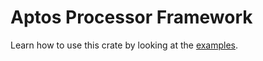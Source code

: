 # Aptos Processor Framework

Learn how to use this crate by looking at the [examples](https://github.com/aptos-labs/aptos-indexer-processors/tree/main/rust/examples).
